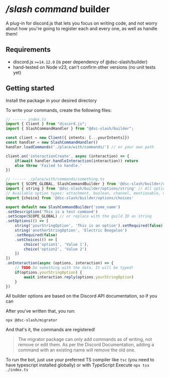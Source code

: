 # */slash command* builder
A plug-in for discord.js that lets you focus on writing code, and not worry about how you're going to register each and every one, as well as handle them!

## Requirements
- discord.js `>=14.12.0` (is peer dependency of @dsc-slash/builder)
- hand-tested on Node v23, can't confirm other versions (no unit tests yet)

## Getting started
Install the package in your desired directory

To write your commands, create the following files:
```ts
// ------ index.ts
import { Client } from "discord.js";
import { SlashCommandHandler } from "@dsc-slash/builder";

const client = new Client({ intents: [...yourIntents]})
const handler = new SlashCommandHandler()
handler.loadCommands('./place/with/commands/') // or your own path

client.on('interactionCreate', async (interaction) => {
    if(await handler.handleInteraction(interaction)) return
    else throw 'Failed to handle.'
})
```
```ts
// ------ ./place/with/commands/something.ts
import { SCOPE_GLOBAL, SlashCommandBuilder } from '@dsc-slash/builder/command'
import { string } from '@dsc-slash/builder/options/string' // All option types follow this convention
// Available option types: attachment, boolean, channel, mentionable, numeric, role, string, user
import {choice} from '@dsc-slash/builder/options/choices'

export default new SlashCommandBuilder('some_name')
.setDescription('This is a test command')
.setScope(SCOPE_GLOBAL) // or replace with the guild ID as string
.setOptions(() => [
    string('yourStringOption', 'This is an option').setRequired(false)
    string('anotherStringOption', 'Electric Boogaloo')
    .setRequired(false)
    .setChoices(() => [
        choice('option1', 'Value 1'),
        choice('option2', 'Value 2')
    ])
])
.onInteraction(async (options, interaction) => {
    // TODO Do something with the data. It will be typed!
    if(options.yourStringOption) {
        await interaction.reply(options.yourStringOption)
    }
})
```

All builder options are based on the Discord API documentation, so if you can

After you've written that, you run:
```
npx @dsc-slash/migrator
```

And that's it, the commands are registered!

> The migrator package can only add commands as of writing, not remove or edit them.
> As per the Discord Documentation, adding a command with an existing name will remove the old one.

To run the bot, just use your preferred TS compiler like `tsc` (you need to have typescript installed globally)
or with TypeScript Execute `npx tsx ./index.ts`
